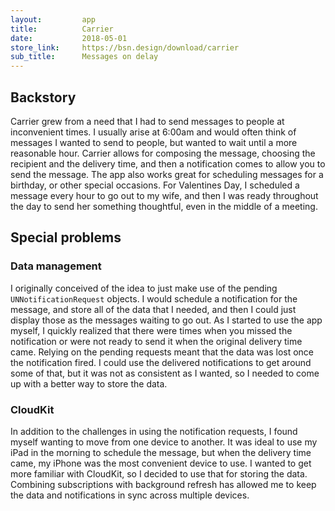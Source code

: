 ```yaml
---
layout:         app
title:          Carrier
date:           2018-05-01
store_link:     https://bsn.design/download/carrier
sub_title:      Messages on delay
---
```


## Backstory

Carrier grew from a need that I had to send messages to people at inconvenient times. I usually arise at 6:00am and would often think of messages I wanted to send to people, but wanted to wait until a more reasonable hour. Carrier allows for composing the message, choosing the recipient and the delivery time, and then a notification comes to allow you to send the message. The app also works great for scheduling messages for a birthday, or other special occasions. For Valentines Day, I scheduled a message every hour to go out to my wife, and then I was ready throughout the day to send her something thoughtful, even in the middle of a meeting.


## Special problems

### Data management

I originally conceived of the idea to just make use of the pending `UNNotificationRequest` objects. I would schedule a notification for the message, and store all of the data that I needed, and then I could just display those as the messages waiting to go out. As I started to use the app myself, I quickly realized that there were times when you missed the notification or were not ready to send it when the original delivery time came. Relying on the pending requests meant that the data was lost once the notification fired. I could use the delivered notifications to get around some of that, but it was not as consistent as I wanted, so I needed to come up with a better way to store the data.


### CloudKit

In addition to the challenges in using the notification requests, I found myself wanting to move from one device to another. It was ideal to use my iPad in the morning to schedule the message, but when the delivery time came, my iPhone was the most convenient device to use. I wanted to get more familiar with CloudKit, so I decided to use that for storing the data. Combining subscriptions with background refresh has allowed me to keep the data and notifications in sync across multiple devices.
